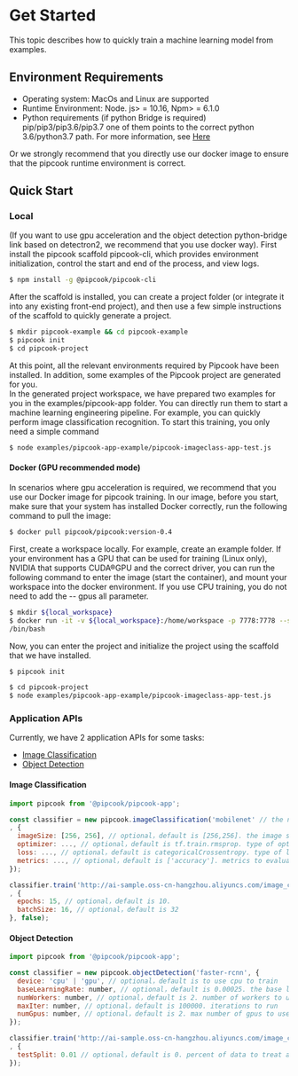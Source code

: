 # Get Started

This topic describes how to quickly train a machine learning model from examples.

## Environment Requirements

- Operating system: MacOs and Linux are supported
- Runtime Environment: Node. js> = 10.16, Npm> = 6.1.0
- Python requirements (if python Bridge is required) pip/pip3/pip3.6/pip3.7 one of them points to the correct python 3.6/python3.7 path. For more information, see [Here](https://www.yuque.com/znzce0/in8hih/ic1cvg)

Or we strongly recommend that you directly use our docker image to ensure that the pipcook runtime environment is correct.

## Quick Start

### Local

(If you want to use gpu acceleration and the object detection python-bridge link based on detectron2, we recommend that you use docker way). First install the pipcook scaffold pipcook-cli, which provides environment initialization, control the start and end of the process, and view logs.

```sh
$ npm install -g @pipcook/pipcook-cli
```

After the scaffold is installed, you can create a project folder (or integrate it into any existing front-end project), and then use a few simple instructions of the scaffold to quickly generate a project.

```sh
$ mkdir pipcook-example && cd pipcook-example
$ pipcook init
$ cd pipcook-project
```

At this point, all the relevant environments required by Pipcook have been installed. In addition, some examples  of the Pipcook project are generated for you.<br />In the generated project workspace, we have prepared two examples for you in the examples/pipcook-app folder. You can directly run them to start a machine learning engineering pipeline. For example, you can quickly perform image classification recognition. To start this training, you only need a simple command

```sh
$ node examples/pipcook-app-example/pipcook-imageclass-app-test.js
```

#### Docker (GPU recommended mode)

In scenarios where gpu acceleration is required, we recommend that you use our Docker image for pipcook training. In our image, before you start, make sure that your system has installed Docker correctly, run the following command to pull the image:

```sh
$ docker pull pipcook/pipcook:version-0.4
```

First, create a workspace locally. For example, create an example folder. If your environment has a GPU that can be used for training (Linux only), NVIDIA that supports CUDA®GPU and the correct driver, you can run the following command to enter the image (start the container), and mount your workspace into the docker environment. If you use CPU training, you do not need to add the -- gpus all parameter.

```sh
$ mkdir ${local_workspace}
$ docker run -it -v ${local_workspace}:/home/workspace -p 7778:7778 --shm-size=1g --gpus all pipcook/pipcook:version-0.4
/bin/bash
```

Now, you can enter the project and initialize the project using the scaffold that we have installed.

```sh
$ pipcook init
```

```sh
$ cd pipcook-project
$ node examples/pipcook-app-example/pipcook-imageclass-app-test.js
```

### Application APIs

Currently, we have 2 application APIs for some tasks:

- [Image Classification](#image-classification)
- [Object Detection](#object-detection)

#### Image Classification

```js
import pipcook from '@pipcook/pipcook-app';

const classifier = new pipcook.imageClassification('mobilenet' // the network to load, currently support mobilenet or simplecnn
, {
  imageSize: [256, 256], // optional，default is [256,256]. the image size to resize
  optimizer: ..., // optional，default is tf.train.rmsprop. type of optimizer，more details at https://js.tensorflow.org/api/latest/#Training-Optimizers
  loss: ..., // optional，default is categoricalCrossentropy. type of loss function，more details at https://js.tensorflow.org/api/latest/#Training-Losses
  metrics: ..., // optional，default is ['accuracy']. metrics to evaluate model，more details at https://js.tensorflow.org/api/latest/#Metrics
});

classifier.train('http://ai-sample.oss-cn-hangzhou.aliyuncs.com/image_classification/datasets/eCommerceImageClassification.zip' // url of train data, you can check url to see data format required
, {
  epochs: 15, // optional，default is 10. 
  batchSize: 16, // optional，default is 32
}, false);
```

#### Object Detection

```js
import pipcook from '@pipcook/pipcook-app';

const classifier = new pipcook.objectDetection('faster-rcnn', {
  device: 'cpu' | 'gpu', // optional，default is to use cpu to train
  baseLearningRate: number, // optional，default is 0.00025. the base learning rate
  numWorkers: number, // optional，default is 2. number of workers to use
  maxIter: number, // optional，default is 100000. iterations to run
  numGpus: number, // optional，default is 2. max number of gpus to use
});

classifier.train('http://ai-sample.oss-cn-hangzhou.aliyuncs.com/image_classification/datasets/autoLayoutGroupRecognition.zip' // url of train data, you can check sample to see data format
, {
  testSplit: 0.01 // optional，default is 0. percent of data to treat as test dataset.
});
```
